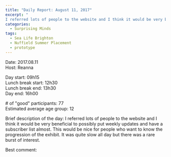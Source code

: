 ```yaml
---
title: "Daily Report: August 11, 2017"
excerpt: "
I referred lots of people to the website and I think it would be very beneficial to possibly put weekly updates and have a subscriber list almost. "
categories:
  - Surprising Minds
tags:
  - Sea Life Brighton
  - Nuffield Summer Placement
  - prototype
---
```


Date: 2017.08.11    
Host: Reanna   

Day start: 09h15   
Lunch break start: 12h30  
Lunch break end: 13h30  
Day end: 16h00  

\# of "good" participants: 77  
Estimated average age group: 12

Brief description of the day: I referred lots of people to the website and I think it would be very beneficial to possibly put weekly updates and have a subscriber list almost. This would be nice for people who want to know the progression of the exhibit. It was quite slow all day but there was a rare burst of interest. 

Best comment:
